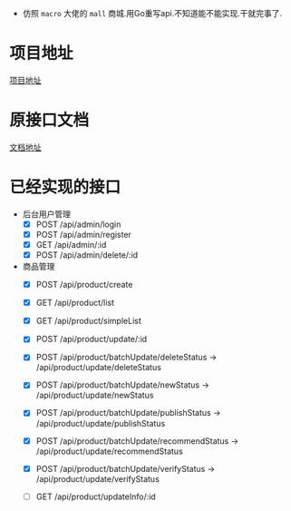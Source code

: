 - 仿照 `macro` 大佬的 `mall` 商城.用Go重写api.不知道能不能实现.干就完事了.

# 项目地址

[项目地址](https://github.com/macrozheng/mall)

# 原接口文档

[文档地址](http://admin-api.macrozheng.com/swagger-ui.html#/)

# 已经实现的接口

- 后台用户管理
    - [x] POST /api/admin/login
    - [x] POST /api/admin/register
    - [x] GET /api/admin/:id
    - [x] POST /api/admin/delete/:id

- 商品管理
    - [x] POST /api/product/create
    - [x] GET /api/product/list
    - [x] GET /api/product/simpleList
    - [x] POST /api/product/update/:id
    - [x] POST /api/product/batchUpdate/deleteStatus -> /api/product/update/deleteStatus
    - [x] POST /api/product/batchUpdate/newStatus -> /api/product/update/newStatus
    - [x] POST /api/product/batchUpdate/publishStatus -> /api/product/update/publishStatus 
    - [x] POST /api/product/batchUpdate/recommendStatus -> /api/product/update/recommendStatus
    - [x] POST /api/product/batchUpdate/verifyStatus -> /api/product/update/verifyStatus
    - [ ] GET /api/product/updateInfo/:id

